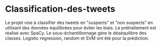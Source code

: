 # Classification-des-tweets
Le projet vise à classifier des tweets en "suspects" et "non suspects" en utilisant des données équilibrées pour éviter les biais. Le prétraitement est réalisé avec SpaCy. Le sous-échantillonnage gère le déséquilibre des classes.  Logistic regression, random et SVM ont été pour la prédiction.
